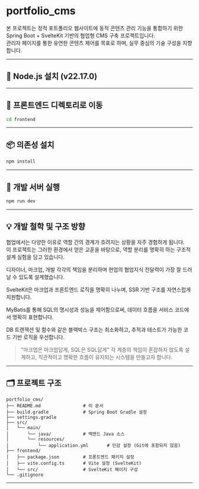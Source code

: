 # portfolio_cms

본 프로젝트는 정적 포트폴리오 웹사이트에 동적 콘텐츠 관리 기능을 통합하기 위한 Spring Boot + SvelteKit 기반의 협업형 CMS 구축 프로젝트입니다.  
관리자 페이지를 통한 유연한 콘텐츠 제어를 목표로 하며, 실무 중심의 기술 구성을 지향합니다.  

---

## 🔧 Node.js 설치 (v22.17.0)

---

## 📁 프론트엔드 디렉토리로 이동

```bash
cd frontend
```

---

## 📦 의존성 설치

```bash
npm install
```

---

## 🚀 개발 서버 실행

```bash
npm run dev
```

---

## 💡 개발 철학 및 구조 방향

협업에서는 다양한 이유로 역할 간의 경계가 흐려지는 상황을 자주 경험하게 됩니다.  
이 프로젝트는 그러한 환경에서 얻은 교훈을 바탕으로, 역할 분리를 명확히 하는 구조적 설계 실험을 담고 있습니다.  

디자이너, 마크업, 개발 각각의 책임을 분리하며 현업의 협업지식 전달력이 가장 잘 드러날 수 있도록 설계했습니다.  

SvelteKit은 마크업과 프론트엔드 로직을 명확히 나누며, SSR 기반 구조를 자연스럽게 지원합니다.  

MyBatis를 통해 SQL의 명시성과 성능을 제어함으로써, 데이터 흐름을 서비스 코드에서 명확히 표현합니다.  

DB 트랜잭션 및 함수와 같은 블랙박스 구조는 최소화하고, 추적과 테스트가 가능한 코드 기반 로직을 우선합니다.  

> "마크업은 마크업답게, SQL은 SQL답게" 각 계층의 책임이 혼잡하지 않도록 설계하고, 직관적이고 명확한 흐름이 유지되는 시스템을 만들고자 합니다.  

---

## 🗂️ 프로젝트 구조

```
portfolio_cms/               
├── README.md                # 이 문서
├── build.gradle             # Spring Boot Gradle 설정
├── settings.gradle
├── src/
│   └── main/
│       └── java/            # 백엔드 Java 소스
│       └── resources/       
│           └── application.yml       # 민감 설정 (Git에 포함되지 않음)
├── frontend/                
│   ├── package.json         # 프론트엔드 패키지 설정
│   ├── vite.config.ts       # Vite 설정 (SvelteKit)
│   └── src/                 # SvelteKit 페이지 구성
└── .gitignore
```

---

